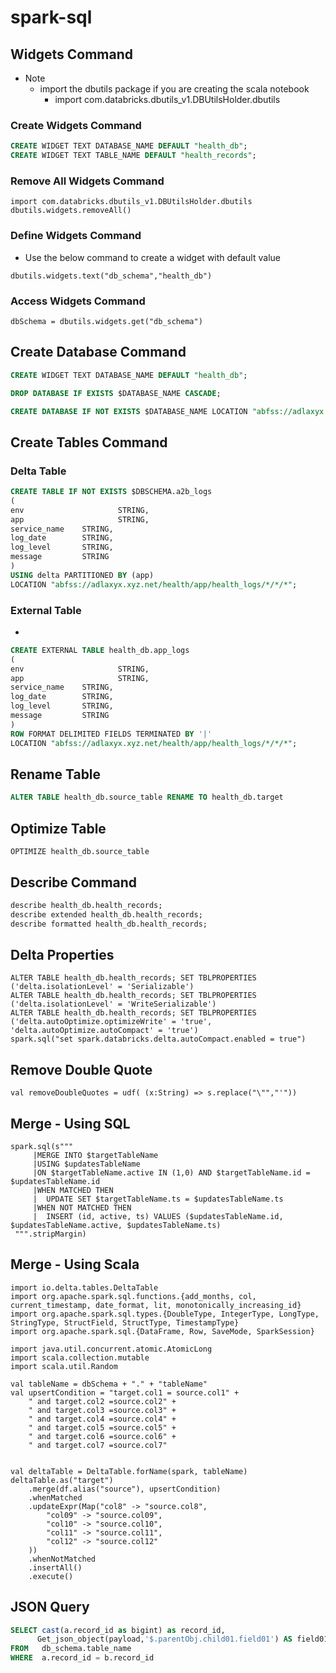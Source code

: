 # spark-sql

## Widgets Command

- Note 
  - import the dbutils package if you are creating the scala notebook
    - import com.databricks.dbutils_v1.DBUtilsHolder.dbutils

### Create Widgets Command

```sql
CREATE WIDGET TEXT DATABASE_NAME DEFAULT "health_db";
CREATE WIDGET TEXT TABLE_NAME DEFAULT "health_records";
```
### Remove All Widgets Command

  

```
import com.databricks.dbutils_v1.DBUtilsHolder.dbutils
dbutils.widgets.removeAll()
```

### Define Widgets Command
- Use the below command to create a widget with default value
  
```
dbutils.widgets.text("db_schema","health_db")
```

### Access Widgets Command

```
dbSchema = dbutils.widgets.get("db_schema")
```


## Create Database Command

```sql
CREATE WIDGET TEXT DATABASE_NAME DEFAULT "health_db";

DROP DATABASE IF EXISTS $DATABASE_NAME CASCADE;

CREATE DATABASE IF NOT EXISTS $DATABASE_NAME LOCATION "abfss://adlaxyx.xyz.net/xyz/xyz";
```
## Create Tables Command

### Delta Table 

```sql
CREATE TABLE IF NOT EXISTS $DBSCHEMA.a2b_logs 
(
env  					STRING, 
app  					STRING, 
service_name 	STRING,
log_date     	STRING, 
log_level   	STRING, 
message      	STRING
)
USING delta PARTITIONED BY (app) 
LOCATION "abfss://adlaxyx.xyz.net/health/app/health_logs/*/*/*";
```

### External Table
- 
```sql
CREATE EXTERNAL TABLE health_db.app_logs
(
env  					STRING, 
app  					STRING, 
service_name 	STRING,
log_date     	STRING, 
log_level   	STRING, 
message      	STRING
)
ROW FORMAT DELIMITED FIELDS TERMINATED BY '|' 
LOCATION "abfss://adlaxyx.xyz.net/health/app/health_logs/*/*/*";
```

## Rename Table
```sql
ALTER TABLE health_db.source_table RENAME TO health_db.target
```

## Optimize Table
```
OPTIMIZE health_db.source_table
```
## Describe Command

```sql
describe health_db.health_records;
describe extended health_db.health_records;
describe formatted health_db.health_records;
```

## Delta Properties

```
ALTER TABLE health_db.health_records; SET TBLPROPERTIES ('delta.isolationLevel' = 'Serializable')
ALTER TABLE health_db.health_records; SET TBLPROPERTIES ('delta.isolationLevel' = 'WriteSerializable')
ALTER TABLE health_db.health_records; SET TBLPROPERTIES ('delta.autoOptimize.optimizeWrite' = 'true', 'delta.autoOptimize.autoCompact' = 'true')
spark.sql("set spark.databricks.delta.autoCompact.enabled = true")
```

## Remove Double Quote
```
val removeDoubleQuotes = udf( (x:String) => s.replace("\"","'"))
```
## Merge - Using SQL

```
spark.sql(s"""
     |MERGE INTO $targetTableName
     |USING $updatesTableName
     |ON $targetTableName.active IN (1,0) AND $targetTableName.id = $updatesTableName.id
     |WHEN MATCHED THEN
     |  UPDATE SET $targetTableName.ts = $updatesTableName.ts
     |WHEN NOT MATCHED THEN
     |  INSERT (id, active, ts) VALUES ($updatesTableName.id, $updatesTableName.active, $updatesTableName.ts)
 """.stripMargin)
```

## Merge - Using Scala

```
import io.delta.tables.DeltaTable
import org.apache.spark.sql.functions.{add_months, col, current_timestamp, date_format, lit, monotonically_increasing_id}
import org.apache.spark.sql.types.{DoubleType, IntegerType, LongType, StringType, StructField, StructType, TimestampType}
import org.apache.spark.sql.{DataFrame, Row, SaveMode, SparkSession}

import java.util.concurrent.atomic.AtomicLong
import scala.collection.mutable
import scala.util.Random

val tableName = dbSchema + "." + "tableName"
val upsertCondition = "target.col1 = source.col1" +
	" and target.col2 =source.col2" +
	" and target.col3 =source.col3" +
	" and target.col4 =source.col4" +
	" and target.col5 =source.col5" +
	" and target.col6 =source.col6" +
	" and target.col7 =source.col7"


val deltaTable = DeltaTable.forName(spark, tableName)
deltaTable.as("target")
	.merge(df.alias("source"), upsertCondition)
	.whenMatched
	.updateExpr(Map("col8" -> "source.col8",
		"col09" -> "source.col09",
		"col10" -> "source.col10",
		"col11" -> "source.col11",
		"col12" -> "source.col12"
	))
	.whenNotMatched
	.insertAll()
	.execute()
```

## JSON Query

```sql
SELECT cast(a.record_id as bigint) as record_id,
	  Get_json_object(payload,'$.parentObj.child01.field01') AS field01
FROM   db_schema.table_name
WHERE  a.record_id = b.record_id
```

